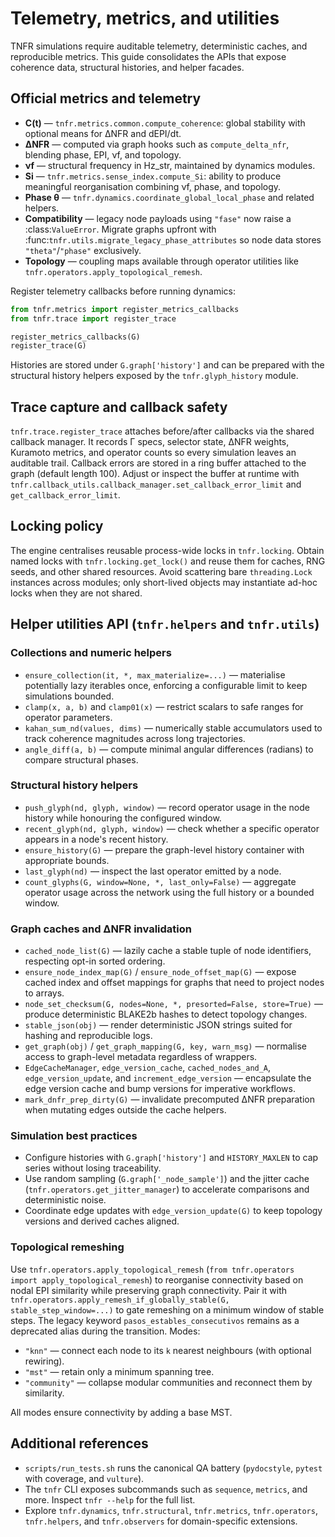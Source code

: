 # Telemetry, metrics, and utilities

TNFR simulations require auditable telemetry, deterministic caches, and reproducible metrics.
This guide consolidates the APIs that expose coherence data, structural histories, and helper
facades.

## Official metrics and telemetry

- **C(t)** — `tnfr.metrics.common.compute_coherence`: global stability with optional means for
  ΔNFR and dEPI/dt.
- **ΔNFR** — computed via graph hooks such as `compute_delta_nfr`, blending phase, EPI, νf, and
  topology.
- **νf** — structural frequency in Hz_str, maintained by dynamics modules.
- **Si** — `tnfr.metrics.sense_index.compute_Si`: ability to produce meaningful reorganisation
  combining νf, phase, and topology.
- **Phase θ** — `tnfr.dynamics.coordinate_global_local_phase` and related helpers.
- **Compatibility** — legacy node payloads using `"fase"` now raise a
  :class:`ValueError`. Migrate graphs upfront with
  :func:`tnfr.utils.migrate_legacy_phase_attributes` so node data stores
  `"theta"`/`"phase"` exclusively.
- **Topology** — coupling maps available through operator utilities like
  `tnfr.operators.apply_topological_remesh`.

Register telemetry callbacks before running dynamics:

```python
from tnfr.metrics import register_metrics_callbacks
from tnfr.trace import register_trace

register_metrics_callbacks(G)
register_trace(G)
```

Histories are stored under `G.graph['history']` and can be prepared with the structural history
helpers exposed by the `tnfr.glyph_history` module.

## Trace capture and callback safety

`tnfr.trace.register_trace` attaches before/after callbacks via the shared callback manager.
It records Γ specs, selector state, ΔNFR weights, Kuramoto metrics, and operator counts so every
simulation leaves an auditable trail. Callback errors are stored in a ring buffer attached to
the graph (default length 100). Adjust or inspect the buffer at runtime with
`tnfr.callback_utils.callback_manager.set_callback_error_limit` and
`get_callback_error_limit`.

## Locking policy

The engine centralises reusable process-wide locks in `tnfr.locking`. Obtain named locks with
`tnfr.locking.get_lock()` and reuse them for caches, RNG seeds, and other shared resources.
Avoid scattering bare `threading.Lock` instances across modules; only short-lived objects may
instantiate ad-hoc locks when they are not shared.

## Helper utilities API (`tnfr.helpers` and `tnfr.utils`)

### Collections and numeric helpers

- `ensure_collection(it, *, max_materialize=...)` — materialise potentially lazy iterables
  once, enforcing a configurable limit to keep simulations bounded.
- `clamp(x, a, b)` and `clamp01(x)` — restrict scalars to safe ranges for operator parameters.
- `kahan_sum_nd(values, dims)` — numerically stable accumulators used to track coherence
  magnitudes across long trajectories.
- `angle_diff(a, b)` — compute minimal angular differences (radians) to compare structural
  phases.

### Structural history helpers

- `push_glyph(nd, glyph, window)` — record operator usage in the node history while honouring
  the configured window.
- `recent_glyph(nd, glyph, window)` — check whether a specific operator appears in a node's
  recent history.
- `ensure_history(G)` — prepare the graph-level history container with appropriate bounds.
- `last_glyph(nd)` — inspect the last operator emitted by a node.
- `count_glyphs(G, window=None, *, last_only=False)` — aggregate operator usage across the
  network using the full history or a bounded window.

### Graph caches and ΔNFR invalidation

- `cached_node_list(G)` — lazily cache a stable tuple of node identifiers, respecting opt-in
  sorted ordering.
- `ensure_node_index_map(G)` / `ensure_node_offset_map(G)` — expose cached index and offset
  mappings for graphs that need to project nodes to arrays.
- `node_set_checksum(G, nodes=None, *, presorted=False, store=True)` — produce deterministic
  BLAKE2b hashes to detect topology changes.
- `stable_json(obj)` — render deterministic JSON strings suited for hashing and reproducible
  logs.
- `get_graph(obj)` / `get_graph_mapping(G, key, warn_msg)` — normalise access to graph-level
  metadata regardless of wrappers.
- `EdgeCacheManager`, `edge_version_cache`, `cached_nodes_and_A`, `edge_version_update`, and
  `increment_edge_version` — encapsulate the edge version cache and bump versions for
  imperative workflows.
- `mark_dnfr_prep_dirty(G)` — invalidate precomputed ΔNFR preparation when mutating edges
  outside the cache helpers.

### Simulation best practices

- Configure histories with `G.graph['history']` and `HISTORY_MAXLEN` to cap series without
  losing traceability.
- Use random sampling (`G.graph['_node_sample']`) and the jitter cache
  (`tnfr.operators.get_jitter_manager`) to accelerate comparisons and deterministic noise.
- Coordinate edge updates with `edge_version_update(G)` to keep topology versions and derived
  caches aligned.

### Topological remeshing

Use `tnfr.operators.apply_topological_remesh` (`from tnfr.operators import
apply_topological_remesh`) to reorganise connectivity based on nodal EPI similarity while
preserving graph connectivity. Pair it with
`tnfr.operators.apply_remesh_if_globally_stable(G, stable_step_window=...)` to gate
remeshing on a minimum window of stable steps. The legacy keyword
`pasos_estables_consecutivos` remains as a deprecated alias during the transition.
Modes:

- `"knn"` — connect each node to its `k` nearest neighbours (with optional rewiring).
- `"mst"` — retain only a minimum spanning tree.
- `"community"` — collapse modular communities and reconnect them by similarity.

All modes ensure connectivity by adding a base MST.

## Additional references

- `scripts/run_tests.sh` runs the canonical QA battery (`pydocstyle`, `pytest` with coverage,
  and `vulture`).
- The `tnfr` CLI exposes subcommands such as `sequence`, `metrics`, and more. Inspect `tnfr
  --help` for the full list.
- Explore `tnfr.dynamics`, `tnfr.structural`, `tnfr.metrics`, `tnfr.operators`, `tnfr.helpers`,
  and `tnfr.observers` for domain-specific extensions.
